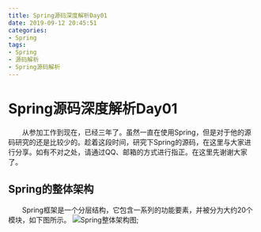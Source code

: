 ```yaml
---
title: Spring源码深度解析Day01
date: 2019-09-12 20:45:51
categories:
- Spring
tags:
- Spring
- 源码解析
- Spring源码解析
---
```

# Spring源码深度解析Day01
&emsp;&emsp;从参加工作到现在，已经三年了。虽然一直在使用Spring，但是对于他的源码研究的还是比较少的。趁着这段时间，研究下Spring的源码，在这里与大家进行分享。如有不对之处，请通过QQ、邮箱的方式进行指正。在这里先谢谢大家了。
## Spring的整体架构
&emsp;&emsp;Spring框架是一个分层结构，它包含一系列的功能要素，并被分为大约20个模块，如下图所示。
![Spring整体架构图](/blog/img/SpringSourceCodeDepthResolve/Day01/img01.png);